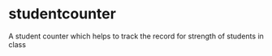 # studentcounter
A student counter which helps to track the record for strength  of students in class
